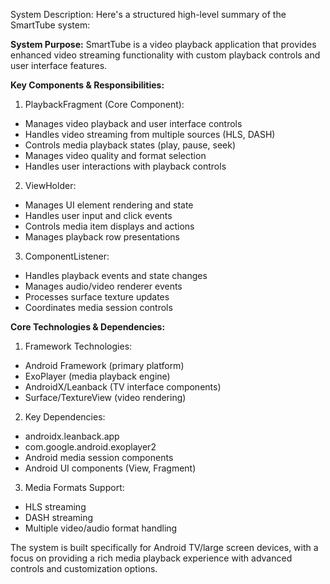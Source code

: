 System Description: Here's a structured high-level summary of the SmartTube system:

**System Purpose:**
SmartTube is a video playback application that provides enhanced video streaming functionality with custom playback controls and user interface features.

**Key Components & Responsibilities:**

1. PlaybackFragment (Core Component):
- Manages video playback and user interface controls
- Handles video streaming from multiple sources (HLS, DASH)
- Controls media playback states (play, pause, seek)
- Manages video quality and format selection
- Handles user interactions with playback controls

2. ViewHolder:
- Manages UI element rendering and state
- Handles user input and click events
- Controls media item displays and actions
- Manages playback row presentations

3. ComponentListener:
- Handles playback events and state changes
- Manages audio/video renderer events
- Processes surface texture updates
- Coordinates media session controls

**Core Technologies & Dependencies:**

1. Framework Technologies:
- Android Framework (primary platform)
- ExoPlayer (media playback engine)
- AndroidX/Leanback (TV interface components)
- Surface/TextureView (video rendering)

2. Key Dependencies:
- androidx.leanback.app
- com.google.android.exoplayer2
- Android media session components
- Android UI components (View, Fragment)

3. Media Formats Support:
- HLS streaming
- DASH streaming
- Multiple video/audio format handling

The system is built specifically for Android TV/large screen devices, with a focus on providing a rich media playback experience with advanced controls and customization options.